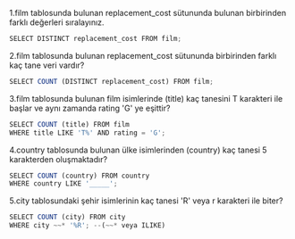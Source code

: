 1.film tablosunda bulunan replacement_cost sütununda bulunan birbirinden farklı değerleri sıralayınız.

````javascript
SELECT DISTINCT replacement_cost FROM film;
````

2.film tablosunda bulunan replacement_cost sütununda birbirinden farklı kaç tane veri vardır?

````javascript
SELECT COUNT (DISTINCT replacement_cost) FROM film;
````

3.film tablosunda bulunan film isimlerinde (title) kaç tanesini T karakteri ile başlar ve aynı zamanda rating 'G' ye eşittir?

````javascript
SELECT COUNT (title) FROM film
WHERE title LIKE 'T%' AND rating = 'G';
````

4.country tablosunda bulunan ülke isimlerinden (country) kaç tanesi 5 karakterden oluşmaktadır?

````javascript
SELECT COUNT (country) FROM country
WHERE country LIKE '_____';
````

5.city tablosundaki şehir isimlerinin kaç tanesi 'R' veya r karakteri ile biter?

````javascript
SELECT COUNT (city) FROM city
WHERE city ~~* '%R'; --(~~* veya ILIKE)
````

